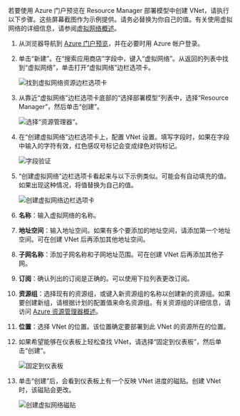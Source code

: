 若要使用 Azure 门户预览在 Resource Manager 部署模型中创建 VNet，请执行以下步骤。这些屏幕截图作为示例提供。请务必替换为你自己的值。有关使用虚拟网络的详细信息，请参阅[虚拟网络概述](../articles/virtual-network/virtual-networks-overview.md)。

1. 从浏览器导航到 [Azure 门户预览](http://portal.azure.cn)，并在必要时用 Azure 帐户登录。

2. 单击“新建”。在“搜索应用商店”字段中，键入“虚拟网络”。从返回的列表中找到“虚拟网络”，单击打开“虚拟网络”边栏选项卡。

	![找到虚拟网络资源边栏选项卡](./media/vpn-gateway-basic-vnet-rm-portal-include/newvnetportal700.png "找到虚拟网络资源边栏选项卡")  

3. 从靠近“虚拟网络”边栏选项卡底部的“选择部署模型”列表中，选择“Resource Manager”，然后单击“创建”。

	![选择“资源管理器”。](./media/vpn-gateway-basic-vnet-rm-portal-include/resourcemanager250.png "选择“资源管理器”。")  

4. 在“创建虚拟网络”边栏选项卡上，配置 VNet 设置。填写字段时，如果在字段中输入的字符有效，红色感叹号标记会变成绿色对钩标记。

	![字段验证](./media/vpn-gateway-basic-vnet-rm-portal-include/checkmark300.png "字段验证")  

5. “创建虚拟网络”边栏选项卡看起来与以下示例类似。可能会有自动填充的值。如果出现这种情况，将值替换为自己的值。

	![创建虚拟网络边栏选项卡](./media/vpn-gateway-basic-vnet-rm-portal-include/createvnet300.png "创建虚拟网络边栏选项卡")  

6. **名称**：输入虚拟网络的名称。

7. **地址空间**：输入地址空间。如果有多个要添加的地址空间，请添加第一个地址空间。可在创建 VNet 后再添加其他地址空间。
 
8. **子网名称**：添加子网名称和子网地址范围。可在创建 VNet 后再添加其他子网。

10. **订阅**：确认列出的订阅是正确的。可以使用下拉列表更改订阅。

11. **资源组**：选择现有的资源组，或键入新资源组的名称以创建新的资源组。如果要创建新组，请根据计划的配置值来命名资源组。有关资源组的详细信息，请访问 [Azure 资源管理器概述](../articles/azure-resource-manager/resource-group-overview.md#resource-groups)。

12. **位置**：选择 VNet 的位置。该位置确定要部署到此 VNet 的资源所在的位置。

13. 如果希望能够在仪表板上轻松查找 VNet，请选择“固定到仪表板”，然后单击“创建”。
	
	![固定到仪表板](./media/vpn-gateway-basic-vnet-rm-portal-include/pintodashboard150.png "固定到仪表板")  

14. 单击“创建”后，会看到仪表板上有一个反映 VNet 进度的磁贴。创建 VNet 时，该磁贴会更改。

	![创建虚拟网络磁贴](./media/vpn-gateway-basic-vnet-rm-portal-include/deploying150.png "创建虚拟网络磁贴")  

<!---HONumber=Mooncake_1031_2016-->
